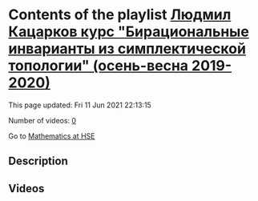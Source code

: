 # Contents of the playlist [Людмил Кацарков курс "Бирациональные инварианты из симплектической топологии" (осень-весна 2019-2020)](https://www.youtube.com/playlist?list=PLq3E5oubNNoBw5K-IdnDwovzOGy_g9PZE)

This page updated: Fri 11 Jun 2021 22:13:15

Number of videos: [0](#videos)

Go to [Mathematics at HSE](../README.md)

## Description



## Videos

